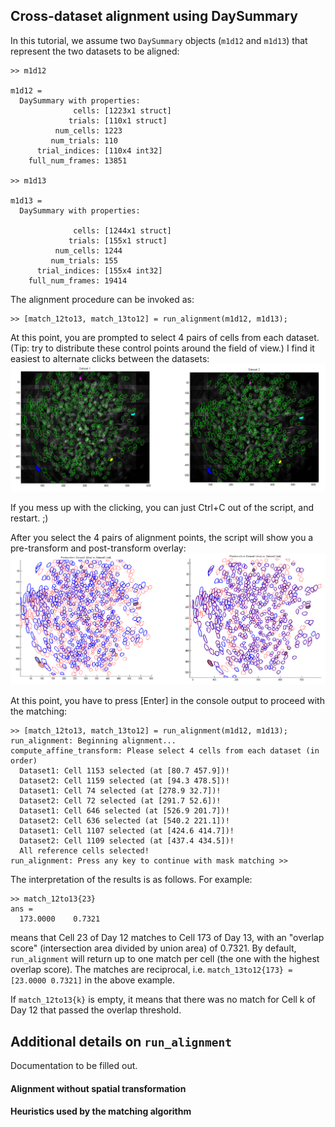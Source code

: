 ## Cross-dataset alignment using DaySummary

In this tutorial, we assume two `DaySummary` objects (`m1d12` and `m1d13`) that represent the two datasets to be aligned:
```
>> m1d12

m1d12 = 
  DaySummary with properties:
              cells: [1223x1 struct]
             trials: [110x1 struct]
          num_cells: 1223
         num_trials: 110
      trial_indices: [110x4 int32]
    full_num_frames: 13851

>> m1d13

m1d13 = 
  DaySummary with properties:

              cells: [1244x1 struct]
             trials: [155x1 struct]
          num_cells: 1244
         num_trials: 155
      trial_indices: [155x4 int32]
    full_num_frames: 19414
```

The alignment procedure can be invoked as:
```
>> [match_12to13, match_13to12] = run_alignment(m1d12, m1d13);
```

At this point, you are prompted to select 4 pairs of cells from each dataset. (Tip: try to distribute these control points around the field of view.) I find it easiest to alternate clicks between the datasets:
![Alignment control points](alignment_selection.png)

If you mess up with the clicking, you can just Ctrl+C out of the script, and restart. ;)

After you select the 4 pairs of alignment points, the script will show you a pre-transform and post-transform overlay:
![Pre- and post-alignment overlays](alignment_prepost.png)

At this point, you have to press [Enter] in the console output to proceed with the matching:
```
>> [match_12to13, match_13to12] = run_alignment(m1d12, m1d13);
run_alignment: Beginning alignment...
compute_affine_transform: Please select 4 cells from each dataset (in order)
  Dataset1: Cell 1153 selected (at [80.7 457.9])!
  Dataset2: Cell 1159 selected (at [94.3 478.5])!
  Dataset1: Cell 74 selected (at [278.9 32.7])!
  Dataset2: Cell 72 selected (at [291.7 52.6])!
  Dataset1: Cell 646 selected (at [526.9 201.7])!
  Dataset2: Cell 636 selected (at [540.2 221.1])!
  Dataset1: Cell 1107 selected (at [424.6 414.7])!
  Dataset2: Cell 1109 selected (at [437.4 434.5])!
  All reference cells selected!
run_alignment: Press any key to continue with mask matching >> 
```

The interpretation of the results is as follows. For example:
```
>> match_12to13{23}
ans =
  173.0000    0.7321
```
means that Cell 23 of Day 12 matches to Cell 173 of Day 13, with an "overlap score" (intersection area divided by union area) of 0.7321. By default, `run_alignment` will return up to one match per cell (the one with the highest overlap score). The matches are reciprocal, i.e. `match_13to12{173} = [23.0000 0.7321]` in the above example.

If `match_12to13{k}` is empty, it means that there was no match for Cell k of Day 12 that passed the overlap threshold.

## Additional details on `run_alignment`

Documentation to be filled out.

#### Alignment without spatial transformation

#### Heuristics used by the matching algorithm
